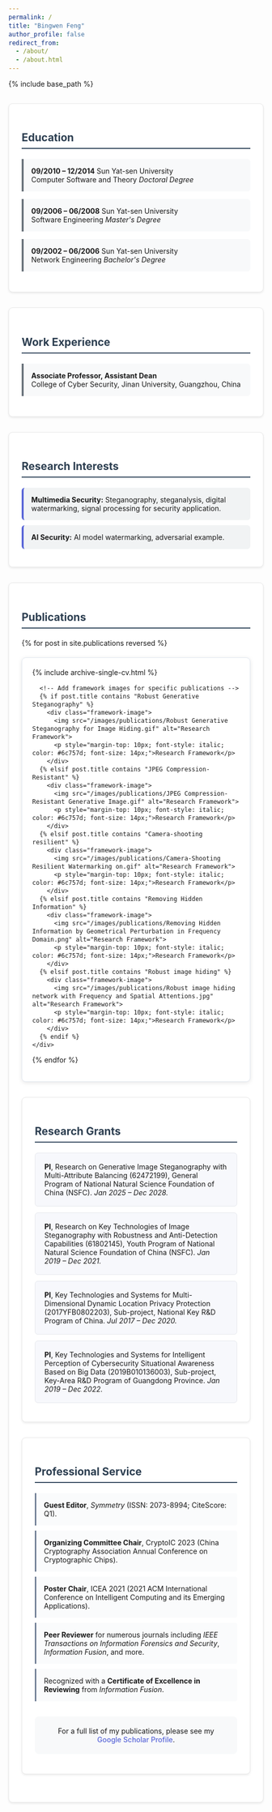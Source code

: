 ```yaml
---
permalink: /
title: "Bingwen Feng"
author_profile: false
redirect_from: 
  - /about/
  - /about.html
---
```


<style>
/* 学术页面通用样式 */
.academic-section {
  margin: 30px 0;
  background: #ffffff;
  border: 1px solid #e8e8e8;
  border-radius: 8px;
  padding: 25px;
  box-shadow: 0 2px 4px rgba(0,0,0,0.08);
}

.academic-section h2 {
  color: #2c3e50;
  border-bottom: 2px solid #34495e;
  padding-bottom: 8px;
  margin-bottom: 20px;
}

.education-item {
  background: #f8f9fa;
  border-left: 4px solid #6c757d;
  padding: 15px;
  margin: 15px 0;
  border-radius: 0 6px 6px 0;
}

.research-interest {
  background: #f1f3f4;
  padding: 15px;
  margin: 10px 0;
  border-radius: 6px;
  border-left: 4px solid #5a67d8;
}

.publication-card {
  background: #ffffff;
  border: 1px solid #e2e8f0;
  border-radius: 8px;
  padding: 20px;
  margin: 20px 0;
  box-shadow: 0 2px 8px rgba(0,0,0,0.1);
  transition: transform 0.2s ease, box-shadow 0.2s ease;
}

.publication-card:hover {
  transform: translateY(-3px);
  box-shadow: 0 4px 12px rgba(0,0,0,0.15);
}

.framework-image {
  margin: 15px 0;
  text-align: center;
  background: #f8f9fa;
  padding: 15px;
  border-radius: 8px;
  border: 1px solid #e9ecef;
}

.framework-image img {
  width: 100%;
  max-width: 500px;
  border: 1px solid #dee2e6;
  border-radius: 6px;
  box-shadow: 0 2px 6px rgba(0,0,0,0.1);
}

.grant-item {
  background: #f7f8fc;
  border: 1px solid #e6e8ed;
  border-radius: 6px;
  padding: 18px;
  margin: 12px 0;
}

.service-item {
  background: #fafbfc;
  border-left: 3px solid #718096;
  padding: 15px;
  margin: 10px 0;
  border-radius: 0 4px 4px 0;
}
</style>

{% include base_path %}

<div class="academic-section">
<h2>Education</h2>
<div class="education-item">
  <strong>09/2010 – 12/2014</strong> Sun Yat-sen University<br>
  Computer Software and Theory <em>Doctoral Degree</em>
</div>
<div class="education-item">
  <strong>09/2006 – 06/2008</strong> Sun Yat-sen University<br>
  Software Engineering <em>Master's Degree</em>
</div>
<div class="education-item">
  <strong>09/2002 – 06/2006</strong> Sun Yat-sen University<br>
  Network Engineering <em>Bachelor's Degree</em>
</div>
</div>

<div class="academic-section">
<h2>Work Experience</h2>
<div class="education-item">
  <strong>Associate Professor, Assistant Dean</strong><br>
  College of Cyber Security, Jinan University, Guangzhou, China
</div>
</div>

<div class="academic-section">
<h2>Research Interests</h2>
<div class="research-interest">
  <strong>Multimedia Security:</strong> Steganography, steganalysis, digital watermarking, signal processing for security application.
</div>
<div class="research-interest">
  <strong>AI Security:</strong> AI model watermarking, adversarial example.
</div>
</div>

<div class="academic-section">
<h2>Publications</h2>
<div class="publication-section">
  {% for post in site.publications reversed %}
    <div class="publication-card">
      {% include archive-single-cv.html %}
      
      <!-- Add framework images for specific publications -->
      {% if post.title contains "Robust Generative Steganography" %}
        <div class="framework-image">
          <img src="/images/publications/Robust Generative Steganography for Image Hiding.gif" alt="Research Framework">
          <p style="margin-top: 10px; font-style: italic; color: #6c757d; font-size: 14px;">Research Framework</p>
        </div>
      {% elsif post.title contains "JPEG Compression-Resistant" %}
        <div class="framework-image">
          <img src="/images/publications/JPEG Compression-Resistant Generative Image.gif" alt="Research Framework">
          <p style="margin-top: 10px; font-style: italic; color: #6c757d; font-size: 14px;">Research Framework</p>
        </div>
      {% elsif post.title contains "Camera-shooting resilient" %}
        <div class="framework-image">
          <img src="/images/publications/Camera-Shooting Resilient Watermarking on.gif" alt="Research Framework">
          <p style="margin-top: 10px; font-style: italic; color: #6c757d; font-size: 14px;">Research Framework</p>
        </div>
      {% elsif post.title contains "Removing Hidden Information" %}
        <div class="framework-image">
          <img src="/images/publications/Removing Hidden Information by Geometrical Perturbation in Frequency Domain.png" alt="Research Framework">
          <p style="margin-top: 10px; font-style: italic; color: #6c757d; font-size: 14px;">Research Framework</p>
        </div>
      {% elsif post.title contains "Robust image hiding" %}
        <div class="framework-image">
          <img src="/images/publications/Robust image hiding network with Frequency and Spatial Attentions.jpg" alt="Research Framework">
          <p style="margin-top: 10px; font-style: italic; color: #6c757d; font-size: 14px;">Research Framework</p>
        </div>
      {% endif %}
    </div>
  {% endfor %}
</div>
</div>

<div class="academic-section">
<h2>Research Grants</h2>
<div class="grant-item">
  <strong>PI</strong>, Research on Generative Image Steganography with Multi-Attribute Balancing (62472199), General Program of National Natural Science Foundation of China (NSFC). <em>Jan 2025 – Dec 2028.</em>
</div>
<div class="grant-item">
  <strong>PI</strong>, Research on Key Technologies of Image Steganography with Robustness and Anti-Detection Capabilities (61802145), Youth Program of National Natural Science Foundation of China (NSFC). <em>Jan 2019 – Dec 2021.</em>
</div>
<div class="grant-item">
  <strong>PI</strong>, Key Technologies and Systems for Multi-Dimensional Dynamic Location Privacy Protection (2017YFB0802203), Sub-project, National Key R&D Program of China. <em>Jul 2017 – Dec 2020.</em>
</div>
<div class="grant-item">
  <strong>PI</strong>, Key Technologies and Systems for Intelligent Perception of Cybersecurity Situational Awareness Based on Big Data (2019B010136003), Sub-project, Key-Area R&D Program of Guangdong Province. <em>Jan 2019 – Dec 2022.</em>
</div>
</div>

<div class="academic-section">
<h2>Professional Service</h2>
<div class="service-item">
  <strong>Guest Editor</strong>, <em>Symmetry</em> (ISSN: 2073-8994; CiteScore: Q1).
</div>
<div class="service-item">
  <strong>Organizing Committee Chair</strong>, CryptoIC 2023 (China Cryptography Association Annual Conference on Cryptographic Chips).
</div>
<div class="service-item">
  <strong>Poster Chair</strong>, ICEA 2021 (2021 ACM International Conference on Intelligent Computing and its Emerging Applications).
</div>
<div class="service-item">
  <strong>Peer Reviewer</strong> for numerous journals including <em>IEEE Transactions on Information Forensics and Security</em>, <em>Information Fusion</em>, and more.
</div>
<div class="service-item">
  Recognized with a <strong>Certificate of Excellence in Reviewing</strong> from <em>Information Fusion</em>.
</div>

<p style="text-align: center; margin-top: 30px; padding: 20px; background: #f8f9fa; border-radius: 8px;">
For a full list of my publications, please see my <a href="https://scholar.google.com/" target="_blank" style="color: #5a67d8; text-decoration: none; font-weight: 500;">Google Scholar Profile</a>.
</p>
</div>
